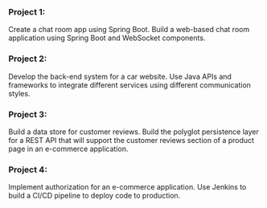 <h3>Project 1:</h3>
	Create a chat room app using Spring Boot. Build a web-based chat room application using Spring Boot and WebSocket components.
<h3>Project 2:</h3> 
	Develop the back-end system for a car website. Use Java APIs and frameworks to integrate different services using different communication styles.
<h3>Project 3: </h3>
	Build a data store for customer reviews. Build the polyglot persistence layer for a REST API that will support the customer reviews section of a product page in an e-commerce application.
<h3>Project 4: </h3>
	Implement authorization for an e-commerce application. Use Jenkins to build a CI/CD pipeline to deploy code to production.
